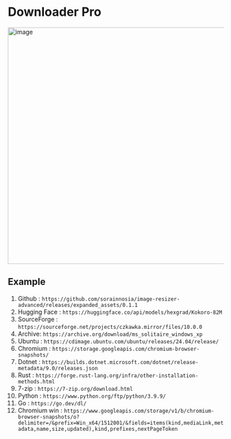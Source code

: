 # Downloader Pro

<img width="550" alt="image" src="https://github.com/user-attachments/assets/d4488586-ffdc-4d9b-bb83-27396304153e" />

## Example
1. Github : `https://github.com/sorainnosia/image-resizer-advanced/releases/expanded_assets/0.1.1`
2. Hugging Face : `https://huggingface.co/api/models/hexgrad/Kokoro-82M`
3. SourceForge : `https://sourceforge.net/projects/czkawka.mirror/files/10.0.0`
4. Archive: `https://archive.org/download/ms_solitaire_windows_xp`
5. Ubuntu : `https://cdimage.ubuntu.com/ubuntu/releases/24.04/release/`
6. Chromium : `https://storage.googleapis.com/chromium-browser-snapshots/`
7. Dotnet : `https://builds.dotnet.microsoft.com/dotnet/release-metadata/9.0/releases.json`
8. Rust : `https://forge.rust-lang.org/infra/other-installation-methods.html`
9. 7-zip : `https://7-zip.org/download.html`
10. Python : `https://www.python.org/ftp/python/3.9.9/`
11. Go : `https://go.dev/dl/`
12. Chromium win : `https://www.googleapis.com/storage/v1/b/chromium-browser-snapshots/o?delimiter=/&prefix=Win_x64/1512001/&fields=items(kind,mediaLink,metadata,name,size,updated),kind,prefixes,nextPageToken`
